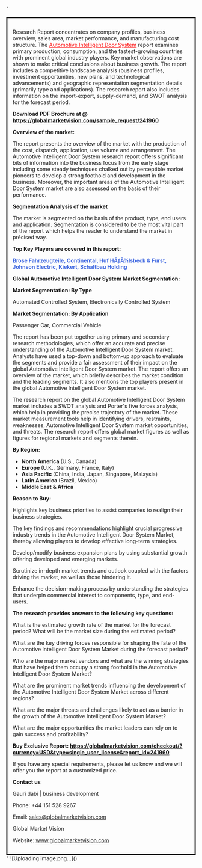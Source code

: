 "<div style='border: 3px solid black; padding: 1em;'>

Research Report concentrates on company profiles, business overview, sales area, market performance, and manufacturing cost structure. The <a style='color: #ff0000;' href='https://globalmarketvision.com/reports/global-automotive-intelligent-door-system-market/241960'>Automotive Intelligent Door System</a> report examines primary production, consumption, and the fastest-growing countries with prominent global industry players. Key market observations are shown to make critical conclusions about business growth. The report includes a competitive landscape analysis (business profiles, investment opportunities, new plans, and technological advancements) and geographic representation segmentation details (primarily type and applications). The research report also includes information on the import-export, supply-demand, and SWOT analysis for the forecast period.

<strong>Download PDF Brochure at @</strong><strong> <a style='color: #ff0000;' href='https://globalmarketvision.com/sample_request/241960?utm_source=linkedinPulse&utm_medium=Dhiraj&utm_campaign=Dhiraj'><strong>https://globalmarketvision.com/sample_request/241960 </strong></a></strong>

<strong>Overview of the market:</strong>

The report presents the overview of the market with the production of the cost, dispatch, application, use volume and arrangement. The Automotive Intelligent Door System research report offers significant bits of information into the business focus from the early stage including some steady techniques chalked out by perceptible market pioneers to develop a strong foothold and development in the business. Moreover, the important areas of the Automotive Intelligent Door System market are also assessed on the basis of their performance.

<strong>Segmentation Analysis of the market</strong>

The market is segmented on the basis of the product, type, end users and application. Segmentation is considered to be the most vital part of the report which helps the reader to understand the market in précised way.

<strong>Top Key Players are covered in this report:</strong>

<strong style='color: #4169e1;'>Brose Fahrzeugteile, Continental, Huf HÃƒÂ¼lsbeck & Furst, Johnson Electric, Kiekert, Schaltbau Holding</strong>

<strong>Global Automotive Intelligent Door System Market Segmentation:</strong>

<strong>Market Segmentation: By Type</strong>

Automated Controlled System, Electronically Controlled System

<strong>Market Segmentation: By Application</strong>

Passenger Car, Commercial Vehicle

The report has been put together using primary and secondary research methodologies, which offer an accurate and precise understanding of the Automotive Intelligent Door System market. Analysts have used a top-down and bottom-up approach to evaluate the segments and provide a fair assessment of their impact on the global Automotive Intelligent Door System market. The report offers an overview of the market, which briefly describes the market condition and the leading segments. It also mentions the top players present in the global Automotive Intelligent Door System market.

The research report on the global Automotive Intelligent Door System market includes a SWOT analysis and Porter's five forces analysis, which help in providing the precise trajectory of the market. These market measurement tools help in identifying drivers, restraints, weaknesses, Automotive Intelligent Door System market opportunities, and threats. The research report offers global market figures as well as figures for regional markets and segments therein.

<strong>By Region:</strong>
<ul>
  <li><strong> North America </strong>(U.S., Canada)</li>
  <li><strong> Europe </strong>(U.K., Germany, France, Italy)</li>
  <li><strong> Asia Pacific </strong>(China, India, Japan, Singapore, Malaysia)</li>
  <li><strong> Latin America </strong>(Brazil, Mexico)</li>
  <li><strong> Middle East &amp; Africa</strong></li>
</ul>
<strong>Reason to Buy:</strong>

Highlights key business priorities to assist companies to realign their business strategies.

The key findings and recommendations highlight crucial progressive industry trends in the Automotive Intelligent Door System Market, thereby allowing players to develop effective long-term strategies.

Develop/modify business expansion plans by using substantial growth offering developed and emerging markets.

Scrutinize in-depth market trends and outlook coupled with the factors driving the market, as well as those hindering it.

Enhance the decision-making process by understanding the strategies that underpin commercial interest to components, type, and end-users.

<strong>The research provides answers to the following key questions:</strong>

What is the estimated growth rate of the market for the forecast period? What will be the market size during the estimated period?

What are the key driving forces responsible for shaping the fate of the Automotive Intelligent Door System Market during the forecast period?

Who are the major market vendors and what are the winning strategies that have helped them occupy a strong foothold in the Automotive Intelligent Door System Market?

What are the prominent market trends influencing the development of the Automotive Intelligent Door System Market across different regions?

What are the major threats and challenges likely to act as a barrier in the growth of the Automotive Intelligent Door System Market?

What are the major opportunities the market leaders can rely on to gain success and profitability?

<strong>Buy Exclusive Report:</strong><strong> <strong><a style='color: #ff0000;' href='https://globalmarketvision.com/checkout/?currency=USD&type=single_user_license&report_id=241960?utm_source=linkedinPulse&utm_medium=Dhiraj&utm_campaign=Dhiraj'>https://globalmarketvision.com/checkout/?currency=USD&type=single_user_license&report_id=241960</a></strong></strong>

If you have any special requirements, please let us know and we will offer you the report at a customized price.

<strong>Contact us</strong>

Gauri dabi | business development

Phone: +44 151 528 9267

Email: <a href='mailto:sales@globalmarketvision.com'>sales@globalmarketvision.com</a>

Global Market Vision

Website: <a href='http://www.globalmarketvision.com/'>www.globalmarketvision.com</a>

</div>"
![Uploading image.png…]()
